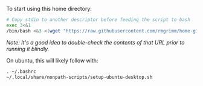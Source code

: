 To start using this home directory:

```bash
# Copy stdin to another descriptor before feeding the script to bash
exec 3<&1
/bin/bash <&3 <(wget "https://raw.githubusercontent.com/rmgrimm/home-git/old/.local/share/home-git/install-home-git.sh" -O- )
```

_Note: It's a good idea to double-check the contents of that URL prior to
running it blindly._

On ubuntu, this will likely follow with:

```bash
. ~/.bashrc
~/.local/share/nonpath-scripts/setup-ubuntu-desktop.sh
```
